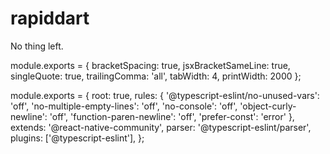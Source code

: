 rapiddart
=========

No thing left.

module.exports = {
  bracketSpacing: true,
  jsxBracketSameLine: true,
  singleQuote: true,
  trailingComma: 'all',
  tabWidth: 4,
  printWidth: 2000
};



module.exports = {
  root: true,
  rules: {
    '@typescript-eslint/no-unused-vars': 'off',
    'no-multiple-empty-lines': 'off',
    'no-console': 'off',
    'object-curly-newline': 'off',
    'function-paren-newline': 'off',
    'prefer-const': 'error'
  },
  extends: '@react-native-community',
  parser: '@typescript-eslint/parser',
  plugins: ['@typescript-eslint'],
};
